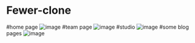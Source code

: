 # Fewer-clone

#home page
![image](https://github.com/user-attachments/assets/abd2ec07-20ab-41d3-9f85-03cd6352e971)
#team page
![image](https://github.com/user-attachments/assets/5dfbe622-a098-4c87-8d41-2774b399dad8)
#studio
![image](https://github.com/user-attachments/assets/0137c226-a101-4c4b-a2cb-db3e20eb2a89)
#some blog pages
![image](https://github.com/user-attachments/assets/64d5b7f3-e19e-417d-bd00-0091e8eeb4dc)

